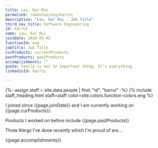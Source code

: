 ```yaml
---
title: Lau, Kar Rui
permalink: /aboutus/eng/karrui
description: "Lau, Kar Rui - Job Title"
third_nav_title: Software Engineering
id: karrui
name: Lau, Kar Rui
joinDate: 2020-03-02
functionId: eng
jobTitle: Job Title
curProducts: currentProducts
pastProducts: pastProducts
accomplishments: ""
quote: Family is not an important thing. It’s everything.
linkedinId: karrui

---
```


{%- assign staff = site.data.people | find: "id", "karrui" -%}
{% include staff_heading.html staff=staff color=site.colors.function-colors.eng %}

<p>I joined since {{page.joinDate}} and I am currently working on {{page.curProducts}}.</p>

<p>Products I worked on before include {{page.pastProducts}}</p>

<p>Three things I've done recently which I'm proud of are...</p>
{{page.accomplishments}}
